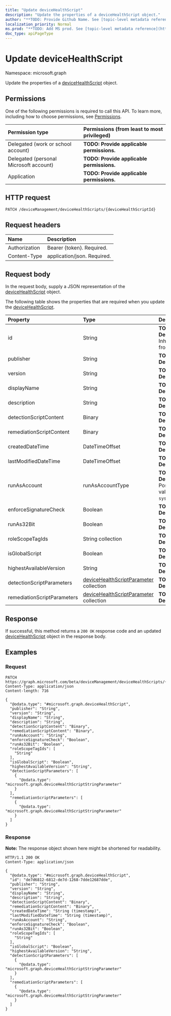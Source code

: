 ```yaml
---
title: "Update deviceHealthScript"
description: "Update the properties of a deviceHealthScript object."
author: "**TODO: Provide Github Name. See [topic-level metadata reference](https://msgo.azurewebsites.net/add/document/guidelines/metadata.html#topic-level-metadata)**"
localization_priority: Normal
ms.prod: "**TODO: Add MS prod. See [topic-level metadata reference](https://msgo.azurewebsites.net/add/document/guidelines/metadata.html#topic-level-metadata)**"
doc_type: apiPageType
---
```


# Update deviceHealthScript
Namespace: microsoft.graph

Update the properties of a [deviceHealthScript](../resources/intune-devicehealthscript.md) object.

## Permissions
One of the following permissions is required to call this API. To learn more, including how to choose permissions, see [Permissions](/graph/permissions-reference).

|Permission type|Permissions (from least to most privileged)|
|:---|:---|
|Delegated (work or school account)|**TODO: Provide applicable permissions.**|
|Delegated (personal Microsoft account)|**TODO: Provide applicable permissions.**|
|Application|**TODO: Provide applicable permissions.**|

## HTTP request

<!-- {
  "blockType": "ignored"
}
-->
``` http
PATCH /deviceManagement/deviceHealthScripts/{deviceHealthScriptId}
```

## Request headers
|Name|Description|
|:---|:---|
|Authorization|Bearer {token}. Required.|
|Content-Type|application/json. Required.|

## Request body
In the request body, supply a JSON representation of the [deviceHealthScript](../resources/intune-devicehealthscript.md) object.

The following table shows the properties that are required when you update the [deviceHealthScript](../resources/intune-devicehealthscript.md).

|Property|Type|Description|
|:---|:---|:---|
|id|String|**TODO: Add Description** Inherited from [entity](../resources/entity.md)|
|publisher|String|**TODO: Add Description**|
|version|String|**TODO: Add Description**|
|displayName|String|**TODO: Add Description**|
|description|String|**TODO: Add Description**|
|detectionScriptContent|Binary|**TODO: Add Description**|
|remediationScriptContent|Binary|**TODO: Add Description**|
|createdDateTime|DateTimeOffset|**TODO: Add Description**|
|lastModifiedDateTime|DateTimeOffset|**TODO: Add Description**|
|runAsAccount|runAsAccountType|**TODO: Add Description**. Possible values are: `system`, `user`.|
|enforceSignatureCheck|Boolean|**TODO: Add Description**|
|runAs32Bit|Boolean|**TODO: Add Description**|
|roleScopeTagIds|String collection|**TODO: Add Description**|
|isGlobalScript|Boolean|**TODO: Add Description**|
|highestAvailableVersion|String|**TODO: Add Description**|
|detectionScriptParameters|[deviceHealthScriptParameter](../resources/intune-devicehealthscriptparameter.md) collection|**TODO: Add Description**|
|remediationScriptParameters|[deviceHealthScriptParameter](../resources/intune-devicehealthscriptparameter.md) collection|**TODO: Add Description**|



## Response

If successful, this method returns a `200 OK` response code and an updated [deviceHealthScript](../resources/intune-devicehealthscript.md) object in the response body.

## Examples

### Request
<!-- {
  "blockType": "request",
  "name": "update_devicehealthscript"
}
-->
``` http
PATCH https://graph.microsoft.com/beta/deviceManagement/deviceHealthScripts/{deviceHealthScriptId}
Content-Type: application/json
Content-length: 716

{
  "@odata.type": "#microsoft.graph.deviceHealthScript",
  "publisher": "String",
  "version": "String",
  "displayName": "String",
  "description": "String",
  "detectionScriptContent": "Binary",
  "remediationScriptContent": "Binary",
  "runAsAccount": "String",
  "enforceSignatureCheck": "Boolean",
  "runAs32Bit": "Boolean",
  "roleScopeTagIds": [
    "String"
  ],
  "isGlobalScript": "Boolean",
  "highestAvailableVersion": "String",
  "detectionScriptParameters": [
    {
      "@odata.type": "microsoft.graph.deviceHealthScriptStringParameter"
    }
  ],
  "remediationScriptParameters": [
    {
      "@odata.type": "microsoft.graph.deviceHealthScriptStringParameter"
    }
  ]
}
```


### Response
**Note:** The response object shown here might be shortened for readability.
<!-- {
  "blockType": "response",
  "truncated": true
}
-->
``` http
HTTP/1.1 200 OK
Content-Type: application/json

{
  "@odata.type": "#microsoft.graph.deviceHealthScript",
  "id": "de7d6812-6812-de7d-1268-7dde12687dde",
  "publisher": "String",
  "version": "String",
  "displayName": "String",
  "description": "String",
  "detectionScriptContent": "Binary",
  "remediationScriptContent": "Binary",
  "createdDateTime": "String (timestamp)",
  "lastModifiedDateTime": "String (timestamp)",
  "runAsAccount": "String",
  "enforceSignatureCheck": "Boolean",
  "runAs32Bit": "Boolean",
  "roleScopeTagIds": [
    "String"
  ],
  "isGlobalScript": "Boolean",
  "highestAvailableVersion": "String",
  "detectionScriptParameters": [
    {
      "@odata.type": "microsoft.graph.deviceHealthScriptStringParameter"
    }
  ],
  "remediationScriptParameters": [
    {
      "@odata.type": "microsoft.graph.deviceHealthScriptStringParameter"
    }
  ]
}
```

